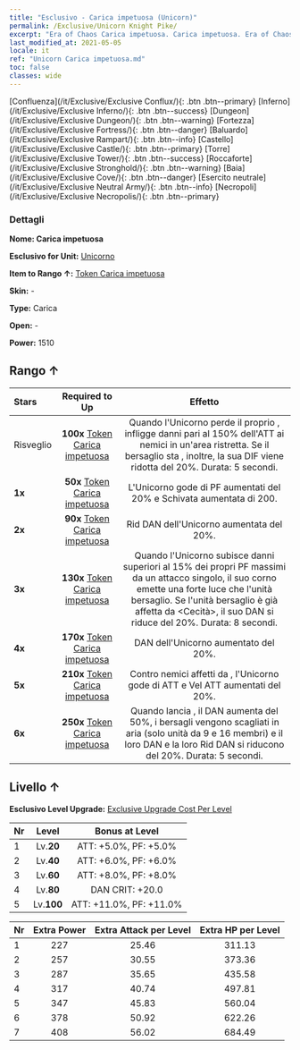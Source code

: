 ```yaml
---
title: "Esclusivo - Carica impetuosa (Unicorn)"
permalink: /Exclusive/Unicorn Knight Pike/
excerpt: "Era of Chaos Carica impetuosa. Carica impetuosa. Era of Chaos Esclusivo Carica impetuosa. Unicorno Esclusivo."
last_modified_at: 2021-05-05
locale: it
ref: "Unicorn Carica impetuosa.md"
toc: false
classes: wide
---
```

 [Confluenza](/it/Exclusive/Exclusive Conflux/){: .btn .btn--primary} [Inferno](/it/Exclusive/Exclusive Inferno/){: .btn .btn--success} [Dungeon](/it/Exclusive/Exclusive Dungeon/){: .btn .btn--warning} [Fortezza](/it/Exclusive/Exclusive Fortress/){: .btn .btn--danger} [Baluardo](/it/Exclusive/Exclusive Rampart/){: .btn .btn--info} [Castello](/it/Exclusive/Exclusive Castle/){: .btn .btn--primary} [Torre](/it/Exclusive/Exclusive Tower/){: .btn .btn--success} [Roccaforte](/it/Exclusive/Exclusive Stronghold/){: .btn .btn--warning} [Baia](/it/Exclusive/Exclusive Cove/){: .btn .btn--danger} [Esercito neutrale](/it/Exclusive/Exclusive Neutral Army/){: .btn .btn--info} [Necropoli](/it/Exclusive/Exclusive Necropolis/){: .btn .btn--primary} 

### Dettagli
 **Nome: Carica impetuosa** 

 **Esclusivo for Unit:** [Unicorno](/it/units/Unicorn/) 

 **Item to Rango ↑:** [Token Carica impetuosa](/ItemsIT/con_916/)

 **Skin:** -

 **Type:** Carica

 **Open:** -

 **Power:** 1510

## Rango ↑

  |     Stars    |  Required to Up | Effetto |
  |:-------------|:---------------:|:---------------:|
  |  Risveglio  | **100x** [Token Carica impetuosa](/ItemsIT/con_916/) | <Scudo riflettente> Quando l'Unicorno perde il proprio <scudo>, infligge danni pari al 150% dell'ATT ai nemici in un'area ristretta. Se il bersaglio sta <sanguinando>, inoltre, la sua DIF viene ridotta del 20%. Durata: 5 secondi. |
  | **1x** <i class="fas fa-star"/> | **50x** [Token Carica impetuosa](/ItemsIT/con_916/) | L'Unicorno gode di PF aumentati del 20% e Schivata aumentata di 200. |
  | **2x** <i class="fas fa-star"/> | **90x** [Token Carica impetuosa](/ItemsIT/con_916/) | Rid DAN dell'Unicorno aumentata del 20%. |
  | **3x** <i class="fas fa-star"/> | **130x** [Token Carica impetuosa](/ItemsIT/con_916/) | <Saetta blu> Quando l'Unicorno subisce danni superiori al 15% dei propri PF massimi da un attacco singolo, il suo corno emette una forte luce che <acceca> l'unità bersaglio. Se l'unità bersaglio è già affetta da <Cecità>, il suo DAN si riduce del 20%. Durata: 8 secondi. |
  | **4x** <i class="fas fa-star"/> | **170x** [Token Carica impetuosa](/ItemsIT/con_916/) | DAN dell'Unicorno aumentato del 20%. |
  | **5x** <i class="fas fa-star"/> | **210x** [Token Carica impetuosa](/ItemsIT/con_916/) | Contro nemici affetti da <Sanguinamento>, l'Unicorno gode di ATT e Vel ATT aumentati del 20%. |
  | **6x** <i class="fas fa-star"/> | **250x** [Token Carica impetuosa](/ItemsIT/con_916/) | <Guardiano lunare> Quando lancia <Scudo riflettente>, il DAN aumenta del 50%, i bersagli vengono scagliati in aria (solo unità da 9 e 16 membri) e il loro DAN e la loro Rid DAN si riducono del 20%. Durata: 5 secondi. |


## Livello ↑
 **Esclusivo Level Upgrade:** [Exclusive Upgrade Cost Per Level](/Exclusive/ExclusiveUpgradeCostPerLevel/)

  |  Nr  |   Level  | Bonus at Level |
  |:-----|:--------:|:--------------:|
  | 1 | Lv.**20** | ATT: +5.0%, PF: +5.0% |
  | 2 | Lv.**40** | ATT: +6.0%, PF: +6.0% |
  | 3 | Lv.**60** | ATT: +8.0%, PF: +8.0% |
  | 4 | Lv.**80** | DAN CRIT: +20.0 |
  | 5 | Lv.**100** | ATT: +11.0%, PF: +11.0% |


  |  Nr  |  Extra Power | Extra Attack per Level | Extra HP per Level |
  |:-----|:--------:|:--------:|:--------:|
  | 1 | 227 | 25.46 | 311.13 |
  | 2 | 257 | 30.55 | 373.36 |
  | 3 | 287 | 35.65 | 435.58 |
  | 4 | 317 | 40.74 | 497.81 |
  | 5 | 347 | 45.83 | 560.04 |
  | 6 | 378 | 50.92 | 622.26 |
  | 7 | 408 | 56.02 | 684.49 |



